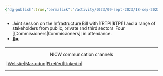 ```yaml
---
{"dg-publish":true,"permalink":"/activity/2023/09-sept-2023/18-sep-2023/"}
---
```


- Joint session on the [Infrastructure Bill](https://business.senedd.wales/mgIssueHistoryHome.aspx?IId=41502) with [[RTPI\|RTPI]] and a range of stakeholders from public, private and third sectors. Four [[Commissioners\|Commissioners]] in attendance.
- [📸➡️](https://pix.toot.wales/p/NICW/609676432028704573)


***
<p style="text-align: center;">NICW communication channels</p>

󠁧 |[Website](https://nationalinfrastructurecommission.wales)|[Mastodon](https://toot.wales/@NICW)|[Pixelfed](https://pix.toot.wales/NICW)|[Linkedin](https://www.linkedin.com/company/26268509/)|
***
